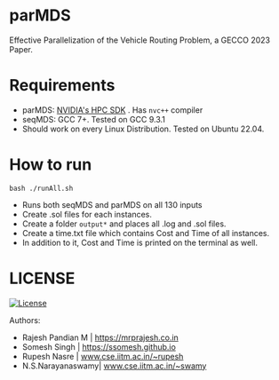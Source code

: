 # parMDS
Effective Parallelization of the Vehicle Routing Problem, a GECCO 2023 Paper.

# Requirements  
- parMDS: [NVIDIA's HPC SDK](https://developer.nvidia.com/hpc-sdk) . Has `nvc++`  compiler
- seqMDS: GCC 7+. Tested on GCC 9.3.1
- Should work on every Linux Distribution. Tested on Ubuntu 22.04.

# How to run

```
bash ./runAll.sh
```

- Runs both seqMDS and parMDS on all 130 inputs
- Create .sol files for each instances.
- Create a folder `output*` and places all .log and .sol files.
- Create a time.txt file which contains Cost and Time of all instances.
- In addition to it, Cost and Time is printed on the terminal as well.


# LICENSE
[![License](http://img.shields.io/:license-mit-blue.svg?style=flat-square)](http://badges.mit-license.org)


Authors: 
 * Rajesh Pandian M | https://mrprajesh.co.in
 * Somesh Singh     | https://ssomesh.github.io
 * Rupesh Nasre     | www.cse.iitm.ac.in/~rupesh
 * N.S.Narayanaswamy| www.cse.iitm.ac.in/~swamy
